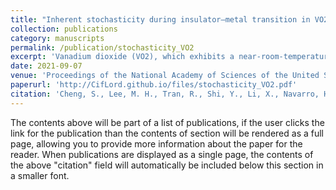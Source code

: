 ```yaml
---
title: "Inherent stochasticity during insulator–metal transition in VO2"
collection: publications
category: manuscripts
permalink: /publication/stochasticity_VO2
excerpt: 'Vanadium dioxide (VO2), which exhibits a near-room-temperature insulator–metal transition, has great potential in applications of neuromorphic computing devices. Although its volatile switching property, which could emulate neuron spiking, has been studied widely, nanoscale studies of the structural stochasticity across the phase transition are still lacking. In this study, using in situ transmission electron microscopy and ex situ resistive switching measurement, we successfully characterized the structural phase transition between monoclinic and rutile VO2 at local areas in planar VO2/TiO2 device configuration under external biasing. After each resistive switching, different VO2 monoclinic crystal orientations are observed, forming different equilibrium states. We have evaluated a statistical cycle-to-cycle variation, demonstrated a stochastic nature of the volatile resistive switching, and presented an approach to study in-plane structural anisotropy. Our microscopic studies move a big step forward toward understanding the volatile switching mechanisms and the related applications of VO2 as the key material of neuromorphic computing.'
date: 2021-09-07
venue: 'Proceedings of the National Academy of Sciences of the United States of America'
paperurl: 'http://CifLord.github.io/files/stochasticity_VO2.pdf'
citation: 'Cheng, S., Lee, M. H., Tran, R., Shi, Y., Li, X., Navarro, H., Adda, C., Meng, Q., Chen, L. Q., Dynes, R. C., Ong, S. P., Schuller, I. K., & Zhu, Y. (2021). Inherent stochasticity during insulator-metal transition in VO2. Proceedings of the National Academy of Sciences of the United States of America, 118(37). https://doi.org/10.1073/pnas.2105895118'
---
```


The contents above will be part of a list of publications, if the user clicks the link for the publication than the contents of section will be rendered as a full page, allowing you to provide more information about the paper for the reader. When publications are displayed as a single page, the contents of the above "citation" field will automatically be included below this section in a smaller font.
